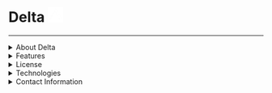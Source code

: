# Delta <img src="Assets/Delta.png" alt="Delta Logo" width="30" height="30">
---
<details>
  <summary>About Delta</summary>

  **Delta** is an *Open-Sourced Artificial Intelligence* chat application designed to be user-friendly.

  It provides a platform for interactive conversations, with a focus on simplicity and functionality while keeping a modern look.

</details>

<details>
  <summary>Features</summary>

  - **AI-Powered Conversations**: *Engage in intelligent conversations with advanced Artificial Intelligence.*
  - **Real-Time Messaging**: *Experience instant message delivery and responses within 30 seconds.*
  - **Open-Sourced**: *Contribute to and customize the application to fit your needs, and knowing each version is safe.*
  - **Responsive Design**: *Accessible on various devices including desktops, laptops, tablets, and smartphones.*

</details>

<details>
  <summary>License</summary>
  Distributed under the MIT (Massachusetts Institute of Technology) license.
  See the LICENSE file for more information.
</details>

<details>
  <summary>Technologies</summary>

  **Frontend**: React.js

  **Backend**: Node.js
</details>
<details>
  <summary>Contact Information</summary>

  For business inquiries, questions, or feedback, please contact our team at ecotech.inq@gmail.com.
</details>
